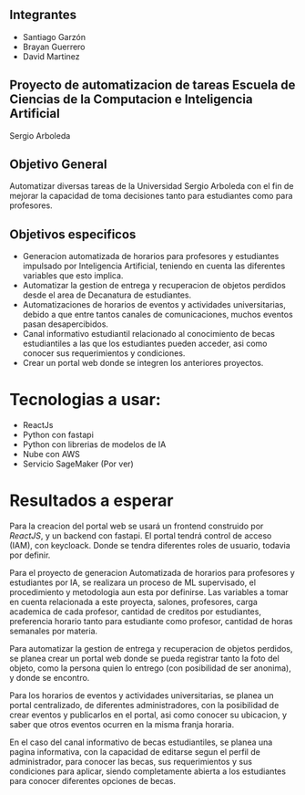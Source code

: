 ## Integrantes 
* Santiago Garzón
* Brayan Guerrero
* David Martinez

## Proyecto de automatizacion de tareas Escuela de Ciencias de la Computacion e Inteligencia Artificial
Sergio Arboleda

## Objetivo General
Automatizar diversas tareas de la Universidad Sergio Arboleda con el fin de mejorar la capacidad de toma decisiones tanto para estudiantes como para profesores.


## Objetivos especificos
* Generacion automatizada de horarios para profesores y estudiantes impulsado por Inteligencia Artificial, teniendo en cuenta las diferentes variables que esto implica.
* Automatizar la gestion de entrega y recuperacion de objetos perdidos desde el area de Decanatura de estudiantes.
* Automatizaciones de horarios de eventos  y actividades universitarias, debido a que entre tantos canales de comunicaciones, muchos eventos pasan desapercibidos.
* Canal informativo estudiantil relacionado al conocimiento de becas estudiantiles a las que los estudiantes pueden acceder, asi como conocer sus requerimientos y condiciones.
* Crear un portal web donde se integren los anteriores proyectos.




# Tecnologias a usar:

* ReactJs
* Python con fastapi
* Python con librerias de modelos de IA
* Nube con AWS
* Servicio SageMaker (Por ver)

# Resultados a esperar
Para la creacion del portal web se usará un frontend construido por *ReactJS*, y un backend con fastapi. El portal tendrá control de acceso (IAM), con keycloack. Donde se tendra diferentes roles de usuario, todavia por definir.

Para el proyecto de generacion Automatizada de horarios para profesores y estudiantes por IA, se realizara un proceso de ML supervisado, el procedimiento y metodologia aun esta por definirse.
Las variables a tomar en cuenta relacionada a este proyecta, salones, profesores, carga academica de cada profesor, cantidad de creditos por estudiantes, preferencia horario tanto para estudiante como profesor, cantidad de horas semanales por materia.

Para automatizar la gestion de entrega y recuperacion de objetos perdidos, se planea crear un portal web donde se pueda registrar tanto la foto del objeto, como la persona quien lo entrego (con posibilidad de ser anonima), y donde se encontro.

Para los horarios de eventos y actividades universitarias, se planea un portal centralizado, de diferentes administradores, con la posibilidad de crear eventos y publicarlos en el portal, asi como conocer su ubicacion, y saber que otros eventos ocurren en la misma franja horaria.

En el caso del canal informativo de becas estudiantiles, se planea una pagina informativa, con la capacidad de editarse segun el perfil de administrador, para conocer las becas, sus requerimientos y sus condiciones para aplicar, siendo completamente abierta a los estudiantes para conocer diferentes opciones de becas.

